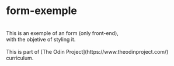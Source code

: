 # form-exemple
<br>
This is an exemple of an form (only front-end), <br>
with the objetive of styling it. <br>
<br>
This is part of [The Odin Project](https://www.theodinproject.com/) curriculum.

